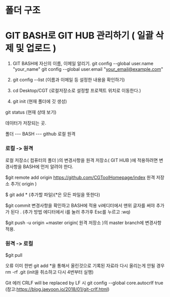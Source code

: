 
# 폴더 구조

# GIT BASH로 GIT HUB 관리하기 ( 일괄 삭제 및 업로드 )

1. GIT BASH에 자신의 이름, 이메일 알리기.
git config --global user.name "your_name"
git config --global user.email "your_email@example.com"
 
2. git config --list (이름과 이메일 등 설정한 내용을 확인하기)

3. cd Desktop/CGT (로컬저장소로 설정할 프로젝트 위치로 이동한다.)

4. git init (현재 폴더에 깃 생성)

git status (현재 상태 보기)


데이터가 저장되는 곳.

폴더  ---	BASH ---	github
로컬		원격

### 로컬 -> 원격
로컬 저장소( 컴퓨터의 폴더 )의 변경사항을 원격 저장소( GIT HUB )에 적용하려면 변경사항을 BASH에 먼저 알려야 한다.

$git remote add origin https://github.com/CGToolHomepage/index
 원격 저장소 추가( origin )

$ git add * (추가할 파일)(*은 모든 파일을 뜻한다)

$git commit
 변경사항을 확인하고 BASH에 적용
vi에디터에서 맨위 글자를 써야 추가가 된다 . (추가 방법 에디터에서 i를 눌러 추가후 Esc를 누르고 :wq)

$git push -u origin +master
 origin( 원격 저장소 )의 master branch에 변경사항 적용.



### 원격 -> 로컬
$git pull

오류
이미 한번 git add *을 통해서 올린것으로 기록된 자료라 다시 올리는게 안될 경우 rm -rf .git (init을 취소하고 다시 4번부터 실행)


Git 에러 CRLF will be replaced by LF 시
git config --global core.autocrlf true  (참고:https://blog.jaeyoon.io/2018/01/git-crlf.html)
